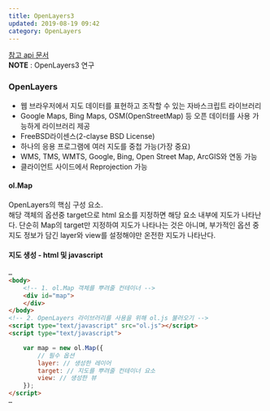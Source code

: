 ```yaml
---
title: OpenLayers3
updated: 2019-08-19 09:42
category: OpenLayers
---
```

<a href="https://openlayers.org/en/v3.20.1/apidoc/index.html" target="_new">참고 api 문서</a>  
**NOTE** : OpenLayers3 연구

### OpenLayers
- 웹 브라우저에서 지도 데이터를 표현하고 조작할 수 있는 자바스크립트 라이브러리
- Google Maps, Bing Maps, OSM(OpenStreetMap) 등 오픈 데이터를 사용 가능하게 라이브러리 제공
- FreeBSD라이센스(2-clayse BSD License)
- 하나의 응용 프로그램에 여러 지도를 중첩 가능(가장 중요)
- WMS, TMS, WMTS, Google, Bing, Open Street Map, ArcGIS와 연동 가능
- 클라이언트 사이드에서 Reprojection 가능

#### ol.Map
OpenLayers의 핵심 구성 요소.  
해당 객체의 옵션중 target으로 html 요소를 지정하면 해당 요소 내부에 지도가 나타난다. 단순히 Map의 target만 지정하여 지도가 나타나는 것은 아니며, 부가적인 옵션 중 지도 정보가 담긴 layer와 view를 설정해야만 온전한 지도가 나타난다.

#### 지도 생성 - html 및 javascript
```html
…
<body>
    <!-- 1. ol.Map 객체를 뿌려줄 컨테이너 -->
    <div id="map">
    </div>
</body>
<!-- 2. OpenLayers 라이브러리를 사용을 위해 ol.js 불러오기 -->
<script type="text/javascript" src="ol.js"></script>
<script type="text/javascript">

    var map = new ol.Map({
        // 필수 옵션
        layer: // 생성한 레이어
        target: // 지도를 뿌려줄 컨테이너 요소
        view: // 생성한 뷰
    });
</script>
…
```


